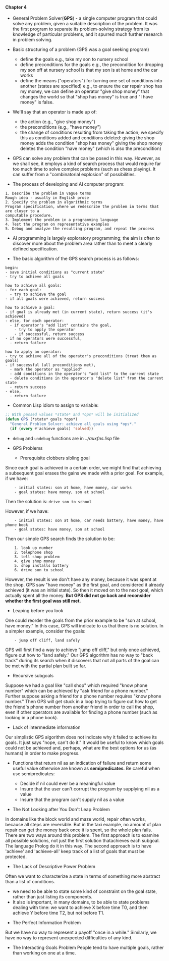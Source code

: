 #### Chapter 4

- General Problem Solver(**GPS**) - a single computer program that could solve any problem,
given a suitable description of the problem.
It was the first program to separate its problem-solving strategy from its knowledge of
particular problems, and it spurred much further research in problem solving.

- Basic structuring of a problem (GPS was a goal seeking program)

  * define the goals e.g., take my son to nursery school
  * define preconditions for the goals
    e.g., the precondition for dropping my son off at nursery school is that my son is at
    home and the car works
  * define the means ("operators") for turning one set of conditions into another (states
    are specified)
    e.g., to ensure the car repair shop has my money, we can define an operator "give shop
    money" that changes the world so that "shop has money" is true and "I have money" is
    false.

- We'll say that an operator is made up of:

  * the action (e.g., "give shop money")
  * the preconditions (e.g., "have money")
  * the change of conditions resulting from taking the action; we specify this as conditions added and conditions deleted:
    giving the shop money adds the condition "shop has money"
    giving the shop money deletes the condition "have money" (which is also the precondition)

- GPS can solve any problem that can be posed in this way. However, as we shall see, it
  employs a kind of search process that would require far too much time to solve complex
  problems (such as chess playing). It can suffer from a "combinatorial explosion" of
  possibilities.

- The process of developing and AI computer program:

```
1. Describe the problem in vague terms
Rough idea - usually in English prose
2. Specify the problem in algorithmic terms
Program specification, where we redescribe the problem in terms that are closer to a
computable procedure.
3. Implement the problem in a programming language
4. Test the program on representative examples
5. Debug and analyze the resulting program, and repeat the process
```
- AI programming is largely exploratory programming; the aim is often to discover
more about the problem area rather than to meet a clearly defined specification.

- The basic algorithm of the GPS search process is as follows:

```
begin:
- save initial conditions as "current state"
- try to achieve all goals

how to achieve all goals:
- for each goal:
  - try to achieve the goal
- if all goals were achieved, return success

how to achieve a goal:
- if goal is already met (in current state), return success (it's achieved)
- else, for each operator:
  - if operator's "add list" contains the goal,
    - try to apply the operator
    - if successful, return success
- if no operators were successful,
  - return failure

how to apply an operator:
- try to achieve all of the operator's preconditions (treat them as goals)
- if successful (all preconditions met),
  - mark the operator as "applied"
  - add conditions in the operator's "add list" to the current state
  - delete conditions in the operator's "delete list" from the current state
  - return success
- else,
  - return failure
```

- Common Lisp idiom to assign to variable:
```cl
;; With passed values *state* and *ops* will be initialized
(defun GPS (*state* goals *ops*)
  "General Problem Solver: achieve all goals using *ops*."
  (if (every #'achieve goals) 'solved))
```
- `debug` and `undebug` functions are in _../auxfns.lisp_ file

- GPS Problems

  * Prerequisite clobbers sibling goal

Since each goal is achieved in a certain order, we might find that achieving a subsequent
goal erases the gains we made with a prior goal.
For example, if we have:
```
    - initial states: son at home, have money, car works
    - goal states: have money, son at school
```
Then the solution is: `drive son to school`

However, if we have:
```
    - initial states: son at home, car needs battery, have money, have phone book
    - goal states: have money, son at school
```
Then our simple GPS search finds the solution to be:
```
    1. look up number
    2. telephone shop
    3. tell shop problem
    4. give shop money
    5. shop installs battery
    6. drive son to school
```
However, the result is we don't have any money, because it was spent at the shop. GPS saw
"have money" as the first goal, and considered it already achieved (it was an initial
state). So then it moved on to the next goal, which actually spent all the money. **But GPS
did not go back and reconsider whether the first goal was still met.**

  * Leaping before you look

One could reorder the goals from the prior example to be "son at school, have money." In
this case, GPS will indicate to us that there is no solution. In a simpler example,
consider the goals:
```
    - jump off cliff, land safely
```
GPS will first find a way to achieve "jump off cliff," but only once achieved, figure out
how to "land safely." Our GPS algorithm has no way to "back track" during its search when
it discovers that not all parts of the goal can be met with the partial plan built so far.

  * Recursive subgoals

Suppose we had a goal like "call shop" which required "know phone number" which can be
achieved by "ask friend for a phone number." Further suppose asking a friend for a phone
number requires "know phone number." Then GPS will get stuck in a loop trying to figure
out how to get the friend's phone number from another friend in order to call the shop,
even if other operators are available for finding a phone number (such as looking in a
phone book).

  * Lack of intermediate information

Our simplistic GPS algorithm does not indicate why it failed to achieve its goals. It just
says "nope, can't do it." It would be useful to know which goals could not be achieved
and, perhaps, what are the best options for us (as humans) in order to make progress.

- Functions that return nil as an indication of failure and return some useful value
otherwise are known as **semipredicates**.
Be careful when use semipredicates:
  * Decide if nil could ever be a meaningful value
  * Insure that the user can't corrupt the program by supplying nil as a value
  * Insure that the program can't supply nil as a value

- The Not Looking after You Don't Leap Problem

In domains like the block world and maze world, repair often works, because all steps are
reversible. But in the taxi example, no amount of plan repair can get the money back once
it is spent, so the whole plan fails.
There are two ways around this problem. The first approach is to examine all possible
solutions, not just the first solution thatachieves each subgoal. The language Prolog do
it in this way. The second approach is to have 'achieve' and 'achieve-all' keep track of
a list of goals that must be protected.

- The Lack of Descriptive Power Problem

Often we want to characterize a state in terms of something more abstract than a
list of conditions.

  * we need to be able to state some kind of constraint on the goal state, rather than
    just listing its components.
  * It also is important, in many domains, to be able to state problems dealing with time:
    we want to achieve X before time T0, and then achieve Y before time T2,
    but not before T1.

- The Perfect Information Problem

But we have no way to represent a payoff "once in a while." Similarly, we have no way to
represent unexpected difficulties of any kind.

- The Interacting Goals Problem
People tend to have multiple goals, rather than working on one at a time.
